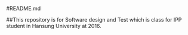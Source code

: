 #README.md

##This repository is for Software design and Test which is class for IPP student in Hansung University at 2016.
